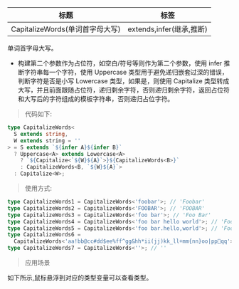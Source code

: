 | 标题                            | 标签                     |
| ------------------------------- | ------------------------ |
| CapitalizeWords(单词首字母大写) | extends,infer(继承,推断) |

单词首字母大写。

- 构建第二个参数作为占位符，如空白/符号等则作为第二个参数，使用 infer 推断字符串每一个字符，使用 Uppercase 类型用于避免递归嵌套过深的错误，判断字符是否是小写 Lowercase 类型，如果是，则使用 Capitalize 类型转成大写，并且前面跟随占位符，递归剩余字符，否则递归剩余字符，返回占位符和大写后的字符组成的模板字符串，否则递归占位字符。

> 代码如下:

```ts
type CapitalizeWords<
  S extends string,
  W extends string = ''
> = S extends `${infer A}${infer B}`
  ? Uppercase<A> extends Lowercase<A>
    ? `${Capitalize<`${W}${A}`>}${CapitalizeWords<B>}`
    : CapitalizeWords<B, `${W}${A}`>
  : Capitalize<W>;
```

> 使用方式:

```ts
type CapitalizeWords1 = CapitalizeWords<'foobar'>; // 'Foobar'
type CapitalizeWords2 = CapitalizeWords<'FOOBAR'>; // 'FOOBAR'
type CapitalizeWords3 = CapitalizeWords<'foo bar'>; // 'Foo Bar'
type CapitalizeWords4 = CapitalizeWords<'foo bar hello world'>; // 'Foo Bar Hello World'
type CapitalizeWords5 = CapitalizeWords<'foo bar.hello,world'>; // 'Foo Bar.Hello,World'
type CapitalizeWords6 =
  CapitalizeWords<'aa!bb@cc#dd$ee%ff^gg&hh*ii(jj)kk_ll+mm{nn}oo|pp🤣qq'>; // 'Aa!Bb@Cc#Dd$Ee%Ff^Gg&Hh*Ii(Jj)Kk_Ll+Mm{Nn}Oo|Pp🤣Qq'
type CapitalizeWords7 = CapitalizeWords<''>; // ''
```

> 应用场景

如下所示,鼠标悬浮到对应的类型变量可以查看类型。

<div class="code-editor" data-url="codes/typescript/demo/CapitalizeWords.ts" data-language="typescript"></div>
